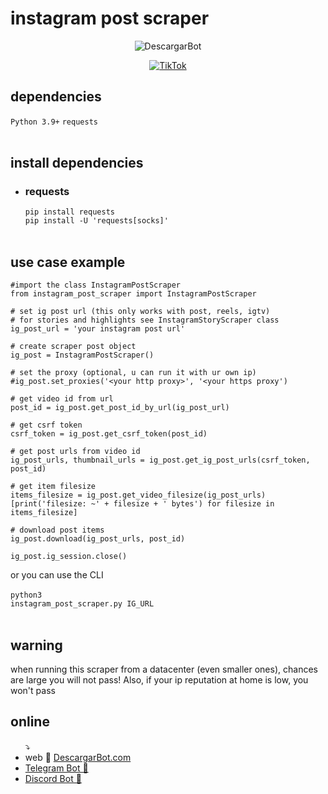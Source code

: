 # instagram post scraper
<div align="center">
  
![DescargarBot](https://www.descargarbot.com/v/download-github_instagram.png)
  
[![TikTok](https://img.shields.io/badge/on-descargarbot?logo=github&label=status&color=green
)](https://github.com/descargarbot/instagram-post-scraper/issues "Instagram Post")
</div>

<h2>dependencies</h2>
<code>Python 3.9+</code>
<code>requests</code>
<br>
<br>
<h2>install dependencies</h2>
<ul>
<li><h3>requests</h3></li>
  <code>pip install requests</code><br>
  <code>pip install -U 'requests[socks]'</code>
  <br>
<br>
</ul>
<h2>use case example</h2>

    #import the class InstagramPostScraper
    from instagram_post_scraper import InstagramPostScraper

    # set ig post url (this only works with post, reels, igtv)
    # for stories and highlights see InstagramStoryScraper class
    ig_post_url = 'your instagram post url'

    # create scraper post object    
    ig_post = InstagramPostScraper()

    # set the proxy (optional, u can run it with ur own ip)
    #ig_post.set_proxies('<your http proxy>', '<your https proxy')

    # get video id from url    
    post_id = ig_post.get_post_id_by_url(ig_post_url)

    # get csrf token
    csrf_token = ig_post.get_csrf_token(post_id)

    # get post urls from video id
    ig_post_urls, thumbnail_urls = ig_post.get_ig_post_urls(csrf_token, post_id)

    # get item filesize
    items_filesize = ig_post.get_video_filesize(ig_post_urls)
    [print('filesize: ~' + filesize + ' bytes') for filesize in items_filesize]

    # download post items
    ig_post.download(ig_post_urls, post_id)

    ig_post.ig_session.close()
    
  or you can use the CLI
  <br><br>
  <code>python3 instagram_post_scraper.py IG_URL</code>
<br><br>
<h2>warning</h2>
when running this scraper from a datacenter (even smaller ones), chances are large you will not pass! Also, if your ip reputation at home is low, you won't pass
<br>
<h2>online</h2>
<ul>
  ⤵
  <li> web 🤖 <a href="https://descargarbot.com" >  DescargarBot.com</a></li>
  <li> <a href="https://t.me/xDescargarBot" > Telegram Bot 🤖 </a></li>
  <li> <a href="https://discord.gg/gcFVruyjeQ" > Discord Bot 🤖 </a></li>
</ul>

